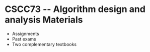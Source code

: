 # CSCC73 -- Algorithm design and analysis Materials
- Assignments
- Past exams
- Two complementary textbooks
